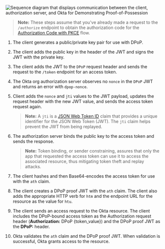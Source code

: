 <div class="three-quarter">

![Sequence diagram that displays communication between the client, authorization server, and Okta for Demonstrating Proof-of-Possession](/img/authorization/DPoPOktaResource.png)

</div>

<!-- https://www.figma.com/file/YH5Zhzp66kGCglrXQUag2E/%F0%9F%93%8A-Updated-Diagrams-for-Dev-Docs?type=design&node-id=4459-34299&mode=design&t=QeayUk85pzPPTezF-4 -->

<!-- Source for image. Generated using http://www.plantuml.com/plantuml/uml/

@startuml
skinparam monochrome true
participant "OIDC client" as client
participant "Authorization server" as as
participant "Okta" as okta

autonumber "<b>#."
client -> client: Generates public/private key pair for use with DPoP
client -> client: Adds public key to JWT header and signs JWT with private key
client -> as: Adds JWT to `DPoP` request header and sends request to token endpoint
as -> client: Observes no `nonce` in DPoP JWT, returns error with `dpop-nonce` header
client -> as: Adds `nonce` and `jti` values to JWT payload and sends request again
as -> client: Binds public key to access token and sends response
client -> client: Hashes and then base64-encodes the `access_token` for the `ath` claim
client -> client: Creates new DPoP proof JWT with new claims, values
client -> okta: Adds original DPoP-bound access token to **Authorization** request header, new JWT to **DPoP** header
client -> okta: Sends request to access Okta protected resource
okta -> client: Validates the DPoP-bound access token and grants access to resource
@enduml

-->

> **Note:** These steps assume that you've already made a request to the `/authorize` endpoint to obtain the authorization code for the [Authorization Code with PKCE](/docs/guides/implement-grant-type/authcodepkce/main/) flow.

1. The client generates a public/private key pair for use with DPoP.
1. The client adds the public key in the header of the JWT and signs the JWT with the private key.
1. The client adds the JWT to the `DPoP` request header and sends the request to the `/token` endpoint for an access token.
1. The Okta org authorization server observes no `nonce` in the `DPoP` JWT and returns an error with `dpop-nonce`.
1. Client adds the `nonce` and `jti` values to the JWT payload, updates the request header with the new JWT value, and sends the access token request again.

    > **Note:** A `jti` is a [JSON Web Token ID](https://www.rfc-editor.org/rfc/rfc7519#section-4.1.7) claim that provides a unique identifier for the JSON Web Token (JWT). The `jti` claim helps prevent the JWT from being replayed.

1. The authorization server binds the public key to the access token and sends the response.

    > **Note:** Token binding, or sender constraining, assures that only the app that requested the access token can use it to access the associated resource, thus mitigating token theft and replay attacks.

1. The client hashes and then Base64-encodes the access token for use with the `ath` claim.
1. The client creates a DPoP proof JWT with the `ath` claim. The client also adds the appropriate HTTP verb for `htm` and the endpoint URL for the resource as the value for `htu`.
1. The client sends an access request to the Okta resource. The client includes the DPoP-bound access token as the Authorization request header (**Authorization:** DPoP {token_value}) and the DPoP proof JWT as the **DPoP:** header.
1. Okta validates the `ath` claim and the DPoP proof JWT. When validation is successful, Okta grants access to the resource.
